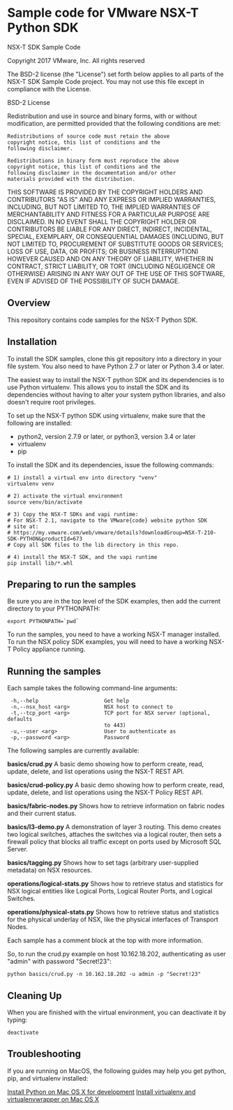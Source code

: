 Sample code for VMware NSX-T Python SDK
=======================================

NSX-T SDK Sample Code

Copyright 2017 VMware, Inc.  All rights reserved

The BSD-2 license (the "License") set forth below applies to all
parts of the NSX-T SDK Sample Code project.  You may not use this
file except in compliance with the License.

BSD-2 License

Redistribution and use in source and binary forms, with or
without modification, are permitted provided that the following
conditions are met:

	Redistributions of source code must retain the above
	copyright notice, this list of conditions and the
	following disclaimer.

	Redistributions in binary form must reproduce the above
	copyright notice, this list of conditions and the
	following disclaimer in the documentation and/or other
	materials provided with the distribution.

THIS SOFTWARE IS PROVIDED BY THE COPYRIGHT HOLDERS AND
CONTRIBUTORS "AS IS" AND ANY EXPRESS OR IMPLIED WARRANTIES,
INCLUDING, BUT NOT LIMITED TO, THE IMPLIED WARRANTIES OF
MERCHANTABILITY AND FITNESS FOR A PARTICULAR PURPOSE ARE
DISCLAIMED. IN NO EVENT SHALL THE COPYRIGHT HOLDER OR
CONTRIBUTORS BE LIABLE FOR ANY DIRECT, INDIRECT, INCIDENTAL,
SPECIAL, EXEMPLARY, OR CONSEQUENTIAL DAMAGES (INCLUDING, BUT NOT
LIMITED TO, PROCUREMENT OF SUBSTITUTE GOODS OR SERVICES; LOSS OF
USE, DATA, OR PROFITS; OR BUSINESS INTERRUPTION) HOWEVER CAUSED
AND ON ANY THEORY OF LIABILITY, WHETHER IN CONTRACT, STRICT
LIABILITY, OR TORT (INCLUDING NEGLIGENCE OR OTHERWISE) ARISING IN
ANY WAY OUT OF THE USE OF THIS SOFTWARE, EVEN IF ADVISED OF THE
POSSIBILITY OF SUCH DAMAGE.

Overview
--------

This repository contains code samples for the NSX-T Python
SDK.

Installation
------------
To install the SDK samples, clone this git repository into a
directory in your file system. You also need to have Python
2.7 or later or Python 3.4 or later.

The easiest way to install the NSX-T python SDK and its dependencies
is to use Python virtualenv. This allows you to install the SDK
and its dependencies without having to alter your system python
libraries, and also doesn't require root privileges.

To set up the NSX-T python SDK using virtualenv, make sure that the
following are installed:

* python2, version 2.7.9 or later, or python3, version 3.4 or later
* virtualenv
* pip

To install the SDK and its dependencies, issue the following commands:

    # 1) install a virtual env into directory "venv"
    virtualenv venv

    # 2) activate the virtual environment
    source venv/bin/activate

    # 3) Copy the NSX-T SDKs and vapi runtime:
    # For NSX-T 2.1, navigate to the VMware{code} website python SDK
    # site at:
    # https://my.vmware.com/web/vmware/details?downloadGroup=NSX-T-210-SDK-PYTHON&productId=673
    # Copy all SDK files to the lib directory in this repo.

    # 4) install the NSX-T SDK, and the vapi runtime
    pip install lib/*.whl

Preparing to run the samples
----------------------------

Be sure you are in the top level of the SDK examples, then add
the current directory to your PYTHONPATH:

    export PYTHONPATH=`pwd`

To run the samples, you need to have a working NSX-T manager
installed. To run the NSX policy SDK examples, you will need
to have a working NSX-T Policy appliance running.

Running the samples
-------------------

Each sample takes the following command-line arguments:

     -h,--help                     Get help
     -n,--nsx_host <arg>           NSX host to connect to
     -t,--tcp_port <arg>           TCP port for NSX server (optional, defaults
                                   to 443)
     -u,--user <arg>               User to authenticate as
     -p,--password <arg>           Password

The following samples are currently available:

**basics/crud.py**
A basic demo showing how to perform create, read, update, delete,
and list operations using the NSX-T REST API.

**basics/crud-policy.py**
A basic demo showing how to perform create, read, update, delete,
and list operations using the NSX-T Policy REST API.

**basics/fabric-nodes.py**
Shows how to retrieve information on fabric nodes and their
current status.

**basics/l3-demo.py**
A demonstration of layer 3 routing. This demo creates two logical
switches, attaches the switches via a logical router, then sets
a firewall policy that blocks all traffic except on ports used
by Microsoft SQL Server.

**basics/tagging.py**
Shows how to set tags (arbitrary user-supplied metadata) on
NSX resources.

**operations/logical-stats.py**
Shows how to retrieve status and statistics for NSX logical
entities like Logical Ports, Logical Router Ports,  and Logical
Switches.

**operations/physical-stats.py**
Shows how to retrieve status and statistics for the physical
underlay of NSX, like the physical interfaces of Transport
Nodes.

Each sample has a comment block at the top with more information.

So, to run the crud.py example on host 10.162.18.202, authenticating
as user "admin" with password "Secret!23":

    python basics/crud.py -n 10.162.18.202 -u admin -p "Secret!23"

Cleaning Up
-----------

When you are finished with the virtual environment, you can
deactivate it by typing:

    deactivate


Troubleshooting
---------------

If you are running on MacOS, the following guides may help you get
python, pip, and virtualenv installed:

[Install Python on Mac OS X for development](http://exponential.io/blog/2015/02/11/install-python-on-mac-os-x-for-development/)
[Install virtualenv and virtualenvwrapper on Mac OS X](http://exponential.io/blog/2015/02/10/install-virtualenv-and-virtualenvwrapper-on-mac-os-x/)
